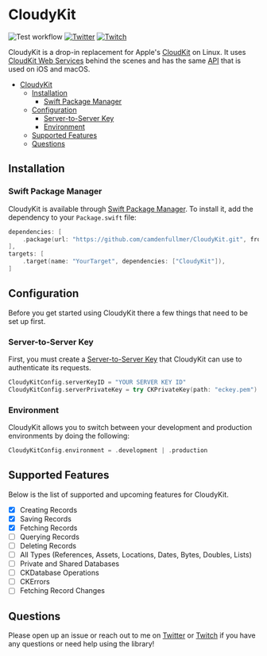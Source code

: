 # CloudyKit

![Test workflow](https://github.com/camdenfullmer/CloudyKit/workflows/Test/badge.svg)
[![Twitter](https://img.shields.io/badge/Twitter-@camdenfullmer-blue.svg?style=flat)](https://twitter.com/camdenfullmer)
[![Twitch](https://img.shields.io/badge/Twitch-@CamdenTheCreator-purple.svg?style=flat)](https://twitch.tv/CamdenTheCreator)

CloudyKit is a drop-in replacement for Apple's [CloudKit](https://developer.apple.com/icloud/cloudkit/) on Linux. It uses [CloudKit Web Services](https://developer.apple.com/library/archive/documentation/DataManagement/Conceptual/CloudKitWebServicesReference/index.html) behind the scenes and has the same [API](https://developer.apple.com/documentation/cloudkit) that is used on iOS and macOS.

- [CloudyKit](#cloudykit)
  - [Installation](#installation)
    - [Swift Package Manager](#swift-package-manager)
  - [Configuration](#configuration)
    - [Server-to-Server Key](#server-to-server-key)
    - [Environment](#environment)
  - [Supported Features](#supported-features)
  - [Questions](#questions)

## Installation

### Swift Package Manager

CloudyKit is available through [Swift Package Manager](https://swift.org/package-manager/). To install it, add the dependency to your `Package.swift` file:

```swift
dependencies: [
    .package(url: "https://github.com/camdenfullmer/CloudyKit.git", from: "0.1.0"),
],
targets: [
    .target(name: "YourTarget", dependencies: ["CloudyKit"]),
]
```

## Configuration

Before you get started using CloudyKit there a few things that need to be set up first.

### Server-to-Server Key

First, you must create a [Server-to-Server Key](https://developer.apple.com/library/archive/documentation/DataManagement/Conceptual/CloudKitWebServicesReference/SettingUpWebServices.html#//apple_ref/doc/uid/TP40015240-CH24-SW6) that CloudyKit can use to authenticate its requests.

```swift
CloudyKitConfig.serverKeyID = "YOUR SERVER KEY ID"
CloudyKitConfig.serverPrivateKey = try CKPrivateKey(path: "eckey.pem")
```

### Environment

CloudyKit allows you to switch between your development and production environments by doing the following:

```swift
CloudyKitConfig.environment = .development | .production
```

## Supported Features

Below is the list of supported and upcoming features for CloudyKit.

- [x] Creating Records
- [x] Saving Records
- [x] Fetching Records
- [ ] Querying Records
- [ ] Deleting Records
- [ ] All Types (References, Assets, Locations, Dates, Bytes, Doubles, Lists)
- [ ] Private and Shared Databases
- [ ] CKDatabase Operations
- [ ] CKErrors
- [ ] Fetching Record Changes

## Questions

Please open up an issue or reach out to me on [Twitter](https://twitter.com/camdenfullmer) or [Twitch](https://twitch.tv/CamdenTheCreator) if you have any questions or need help using the library!
